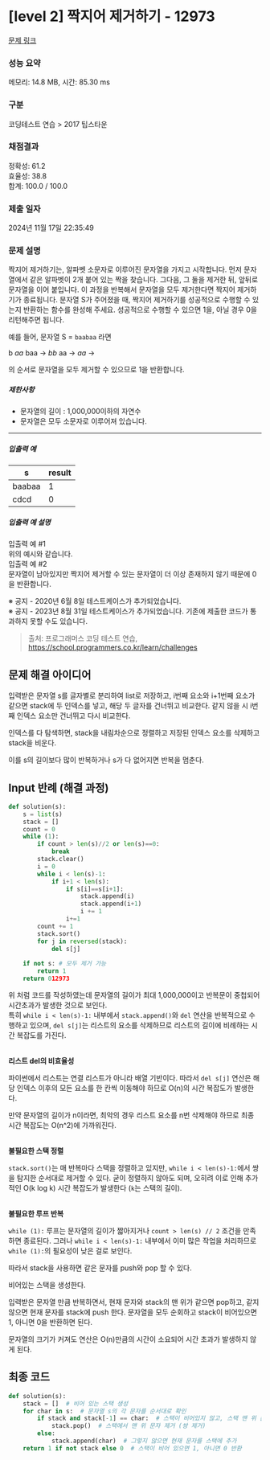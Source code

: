 # [level 2] 짝지어 제거하기 - 12973 

[문제 링크](https://school.programmers.co.kr/learn/courses/30/lessons/12973) 

### 성능 요약

메모리: 14.8 MB, 시간: 85.30 ms

### 구분

코딩테스트 연습 > 2017 팁스타운

### 채점결과

정확성: 61.2<br/>효율성: 38.8<br/>합계: 100.0 / 100.0

### 제출 일자

2024년 11월 17일 22:35:49

### 문제 설명

<p>짝지어 제거하기는, 알파벳 소문자로 이루어진 문자열을 가지고 시작합니다. 먼저 문자열에서 같은 알파벳이 2개 붙어 있는 짝을 찾습니다. 그다음, 그 둘을 제거한 뒤, 앞뒤로 문자열을 이어 붙입니다. 이 과정을 반복해서 문자열을 모두 제거한다면 짝지어 제거하기가 종료됩니다. 문자열 S가 주어졌을 때, 짝지어 제거하기를 성공적으로 수행할 수 있는지 반환하는 함수를 완성해 주세요. 성공적으로 수행할 수 있으면 1을, 아닐 경우 0을 리턴해주면 됩니다.</p>

<p>예를 들어, 문자열 S = <code>baabaa</code> 라면</p>

<p>b <em>aa</em> baa → <em>bb</em> aa → <em>aa</em> →</p>

<p>의 순서로 문자열을 모두 제거할 수 있으므로 1을 반환합니다.</p>

<h5>제한사항</h5>

<ul>
<li>문자열의 길이 : 1,000,000이하의 자연수</li>
<li>문자열은 모두 소문자로 이루어져 있습니다.</li>
</ul>

<hr>

<h5>입출력 예</h5>
<table class="table">
        <thead><tr>
<th>s</th>
<th>result</th>
</tr>
</thead>
        <tbody><tr>
<td>baabaa</td>
<td>1</td>
</tr>
<tr>
<td>cdcd</td>
<td>0</td>
</tr>
</tbody>
      </table>
<h5>입출력 예 설명</h5>

<p>입출력 예 #1<br>
위의 예시와 같습니다.<br>
입출력 예 #2<br>
문자열이 남아있지만 짝지어 제거할 수 있는 문자열이 더 이상 존재하지 않기 때문에 0을 반환합니다.</p>

<p>※ 공지 - 2020년 6월 8일 테스트케이스가 추가되었습니다.<br>
※ 공지 - 2023년 8월 31일 테스트케이스가 추가되었습니다. 기존에 제출한 코드가 통과하지 못할 수도 있습니다.</p>


> 출처: 프로그래머스 코딩 테스트 연습, https://school.programmers.co.kr/learn/challenges

## 문제 해결 아이디어

입력받은 문자열 s를 글자별로 분리하여 list로 저장하고, i번째 요소와 i+1번째 요소가 같으면 stack에 두 인덱스를 넣고, 해당 두 글자를 건너뛰고 비교한다. 같지 않을 시 i번째 인덱스 요소만 건너뛰고 다시 비교한다.    

인덱스를 다 탐색하면, stack을 내림차순으로 정렬하고 저장된 인덱스 요소를 삭제하고 stack을 비운다.    

이를 s의 길이보다 많이 반복하거나 s가 다 없어지면 반복을 멈춘다.    

## Input 반례 (해결 과정)   

```python
def solution(s):
    s = list(s)
    stack = []
    count = 0
    while (1):
        if count > len(s)//2 or len(s)==0:
            break
        stack.clear()
        i = 0
        while i < len(s)-1:
            if i+1 < len(s):
                if s[i]==s[i+1]:
                    stack.append(i)
                    stack.append(i+1)
                    i += 1
                i+=1
        count += 1
        stack.sort()
        for j in reversed(stack):
            del s[j]
        
    if not s: # 모두 제거 가능
        return 1
    return 012973 
```

위 처럼 코드를 작성하였는데 문자열의 길이가 최대 1,000,000이고 반복문이 중첩되어 시간초과가 발생한 것으로 보인다.     
특히 `while i < len(s)-1:` 내부에서 `stack.append()`와 `del` 연산을 반복적으로 수행하고 있으며, `del s[j]`는 리스트의 요소를 삭제하므로 리스트의 길이에 비례하는 시간 복잡도를 가진다.     
</br>

**리스트 del의 비효율성**    

파이썬에서 리스트는 연결 리스트가 아니라 배열 기반이다. 따라서 `del s[j]` 연산은 해당 인덱스 이후의 모든 요소를 한 칸씩 이동해야 하므로 O(n)의 시간 복잡도가 발생한다.    

만약 문자열의 길이가 n이라면, 최악의 경우 리스트 요소를 n번 삭제해야 하므로 최종 시간 복잡도는 O(n^2)에 가까워진다.    
</br>

**불필요한 스택 정렬**    

`stack.sort()`는 매 반복마다 스택을 정렬하고 있지만, `while i < len(s)-1:`에서 쌍을 탐지한 순서대로 제거할 수 있다. 굳이 정렬하지 않아도 되며, 오히려 이로 인해 추가적인 O(k log k) 시간 복잡도가 발생한다 (`k`는 스택의 길이).    
</br>

**불필요한 루프 반복**      

`while (1):` 루프는 문자열의 길이가 짧아지거나 `count > len(s) // 2` 조건을 만족하면 종료된다. 그러나 `while i < len(s)-1:` 내부에서 이미 많은 작업을 처리하므로 `while (1):`의 필요성이 낮은 걸로 보인다.         

따라서 stack을 사용하면 같은 문자를 push와 pop 할 수 있다.         

비어있는 스택을 생성한다.       

입력받은 문자열 만큼 반복하면서, 현재 문자와 stack의 맨 위가 같으면 pop하고, 같지 않으면 현재 문자를 stack에 push 한다. 문자열을 모두 순회하고 stack이 비어있으면 1, 아니면 0을 반환하면 된다.    

문자열의 크기가 커져도 연산은 O(n)만큼의 시간이 소요되어 시간 초과가 발생하지 않게 된다.        

## 최종 코드

```python
def solution(s):
    stack = []  # 비어 있는 스택 생성
    for char in s:  # 문자열 s의 각 문자를 순서대로 확인
        if stack and stack[-1] == char:  # 스택이 비어있지 않고, 스택 맨 위 문자와 현재 문자가 같으면
            stack.pop()  # 스택에서 맨 위 문자 제거 (쌍 제거)
        else:
            stack.append(char)  # 그렇지 않으면 현재 문자를 스택에 추가
    return 1 if not stack else 0  # 스택이 비어 있으면 1, 아니면 0 반환

```
